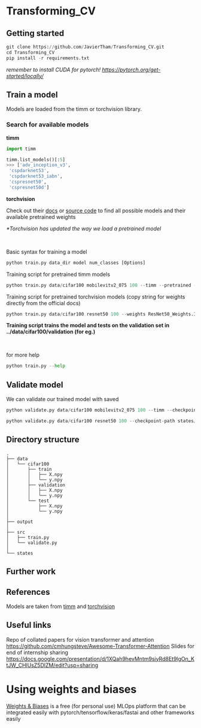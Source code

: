# Transforming_CV

## Getting started 

```python
git clone https://github.com/JavierTham/Transforming_CV.git
cd Transforming_CV
pip install -r requirements.txt 
```

_remember to install CUDA for pytorch! https://pytorch.org/get-started/locally/_

## Train a model
Models are loaded from the timm or torchvision library.

### Search for available models

**timm**

```python
import timm 

timm.list_models()[:5]
>>> ['adv_inception_v3',
 'cspdarknet53',
 'cspdarknet53_iabn',
 'cspresnet50',
 'cspresnet50d']
```

**torchvision**

Check out their [docs](https://pytorch.org/vision/0.13/models.html) or [source code](https://github.com/pytorch/vision/tree/main/torchvision/models) to find all possible models and their available pretrained weights

_*Torchvision has updated the way we load a pretrained model_

<br>

Basic syntax for training a model
```python
python train.py data_dir model num_classes [Options]
```

Training script for pretrained timm models
```python
python train.py data/cifar100 mobilevitv2_075 100 --timm --pretrained --epochs 20 --workers 4 --pin-mem
```

Training script for pretrained torchvision models (copy string for weights directly from the official docs)
```python
python train.py data/cifar100 resnet50 100 --weights ResNet50_Weights.IMAGENET1K_V1 --lr 0.0001 --workers 4 --pin-mem
```

**Training script trains the model and tests on the validation set in ../data/cifar100/validation (for eg.)**

<br>

for more help
```python
python train.py --help
```

## Validate model

We can validate our trained model with saved 

```python
python validate.py data/cifar100 mobilevitv2_075 100 --timm --checkpoint-path states/model_epoch9.pth
```

```python
python validate.py data/cifar100 resnet50 100 --checkpoint-path states/model_epoch5.pth
```

## Directory structure

```
.
├── data
│   └── cifar100
│       ├── train
│       │   ├── X.npy
│       │   └── y.npy
│       ├── validation
│       │   ├── X.npy
│       │   └── y.npy 
│       └── test
│           ├── X.npy
│           └── y.npy
│
├── output
│   
├── src
│   ├── train.py
│   └── validate.py
│
└── states
```


## Further work


## References
Models are taken from [timm](https://github.com/rwightman/pytorch-image-models) and [torchvision](https://github.com/pytorch/vision)

## Useful links
Repo of collated papers for vision transformer and attention
https://github.com/cmhungsteve/Awesome-Transformer-Attention
Slides for end of internship sharing
https://docs.google.com/presentation/d/1XQah9hevMntm9siyRd8Et9lgOn_KtJW_CHlUsZ5DlZM/edit?usp=sharing


# Using weights and biases
[Weights & Biases](https://wandb.ai/site) is a free (for personal use) MLOps platform that can be integrated easily with pytorch/tensorflow/keras/fastai and other frameworks easily
